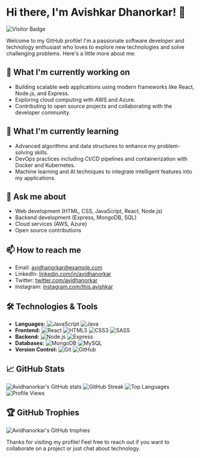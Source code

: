 # Hi there, I'm Avishkar Dhanorkar! 👋

![Visitor Badge](https://visitor-badge.glitch.me/badge?page_id=avidhanorkar.avidhanorkar)

Welcome to my GitHub profile! I'm a passionate software developer and technology enthusiast who loves to explore new technologies and solve challenging problems. Here's a little more about me:

## 🔭 What I'm currently working on
- Building scalable web applications using modern frameworks like React, Node.js, and Express.
- Exploring cloud computing with AWS and Azure.
- Contributing to open source projects and collaborating with the developer community.

## 🌱 What I'm currently learning
- Advanced algorithms and data structures to enhance my problem-solving skills.
- DevOps practices including CI/CD pipelines and containerization with Docker and Kubernetes.
- Machine learning and AI techniques to integrate intelligent features into my applications.

## 💬 Ask me about
- Web development (HTML, CSS, JavaScript, React, Node.js)
- Backend development (Express, MongoDB, SQL)
- Cloud services (AWS, Azure)
- Open source contributions

## 📫 How to reach me
- Email: [avidhanorkar@example.com](mailto:avidhanorkar@example.com)
- LinkedIn: [linkedin.com/in/avidhanorkar](https://www.linkedin.com/in/avidhanorkar)
- Twitter: [twitter.com/avidhanorkar](https://twitter.com/avidhanorkar)
- Instagram: [instagram.com/this.avishkar](https://instagram.com/this.avishkar)
  
## 🛠️ Technologies & Tools
- **Languages:** ![JavaScript](https://img.shields.io/badge/-JavaScript-05122A?style=flat&logo=javascript) ![Java](https://img.shields.io/badge/-Java-05122A?style=flat&logo=java)
- **Frontend:** ![React](https://img.shields.io/badge/-React-05122A?style=flat&logo=react) ![HTML5](https://img.shields.io/badge/-HTML5-05122A?style=flat&logo=html5) ![CSS3](https://img.shields.io/badge/-CSS3-05122A?style=flat&logo=css3) ![SASS](https://img.shields.io/badge/-SASS-05122A?style=flat&logo=sass)
- **Backend:** ![Node.js](https://img.shields.io/badge/-Node.js-05122A?style=flat&logo=node.js) ![Express](https://img.shields.io/badge/-Express-05122A?style=flat&logo=express)
- **Databases:** ![MongoDB](https://img.shields.io/badge/-MongoDB-05122A?style=flat&logo=mongodb) ![MySQL](https://img.shields.io/badge/-MySQL-05122A?style=flat&logo=mysql)
- **Version Control:** ![Git](https://img.shields.io/badge/-Git-05122A?style=flat&logo=git) ![GitHub](https://img.shields.io/badge/-GitHub-05122A?style=flat&logo=github)

## 📈 GitHub Stats
![Avidhanorkar's GitHub stats](https://github-readme-stats.vercel.app/api?username=avidhanorkar&show_icons=true&theme=radical)
![GitHub Streak](https://github-readme-streak-stats.herokuapp.com/?user=avidhanorkar&theme=radical)
![Top Languages](https://github-readme-stats.vercel.app/api/top-langs/?username=avidhanorkar&layout=compact&theme=radical)
![Profile Views](https://komarev.com/ghpvc/?username=avidhanorkar&color=blueviolet)

## 🏆 GitHub Trophies
![Avidhanorkar's GitHub trophies](https://github-profile-trophy.vercel.app/?username=avidhanorkar&theme=radical)

Thanks for visiting my profile! Feel free to reach out if you want to collaborate on a project or just chat about technology.
